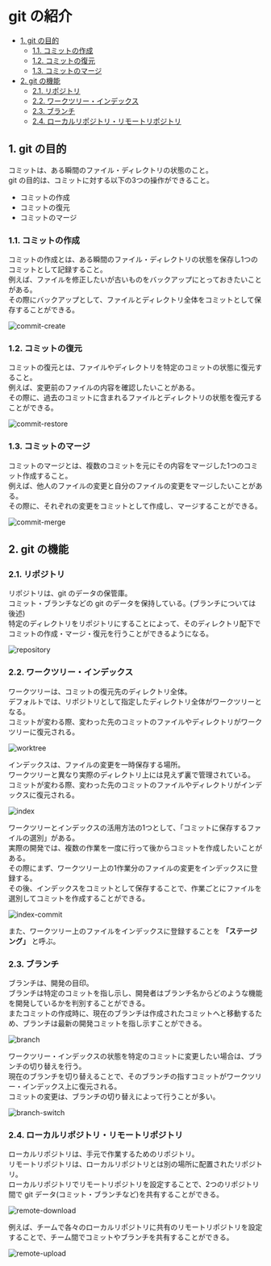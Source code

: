 # git の紹介

- [1. git の目的](#1-git-の目的)
  - [1.1. コミットの作成](#11-コミットの作成)
  - [1.2. コミットの復元](#12-コミットの復元)
  - [1.3. コミットのマージ](#13-コミットのマージ)
- [2. git の機能](#2-git-の機能)
  - [2.1. リポジトリ](#21-リポジトリ)
  - [2.2. ワークツリー・インデックス](#22-ワークツリーインデックス)
  - [2.3. ブランチ](#23-ブランチ)
  - [2.4. ローカルリポジトリ・リモートリポジトリ](#24-ローカルリポジトリリモートリポジトリ)

## 1. git の目的

コミットは、ある瞬間のファイル・ディレクトリの状態のこと。  
git の目的は、コミットに対する以下の3つの操作ができること。  
- コミットの作成
- コミットの復元
- コミットのマージ

### 1.1. コミットの作成

コミットの作成とは、ある瞬間のファイル・ディレクトリの状態を保存し1つのコミットとして記録すること。  
例えば、ファイルを修正したいが古いものをバックアップにとっておきたいことがある。  
その際にバックアップとして、ファイルとディレクトリ全体をコミットとして保存することができる。  

![commit-create](image/introducion/commit-create.drawio.svg)

### 1.2. コミットの復元

コミットの復元とは、ファイルやディレクトリを特定のコミットの状態に復元すること。  
例えば、変更前のファイルの内容を確認したいことがある。  
その際に、過去のコミットに含まれるファイルとディレクトリの状態を復元することができる。  

![commit-restore](image/introducion/commit-restore.drawio.svg)

### 1.3. コミットのマージ

コミットのマージとは、複数のコミットを元にその内容をマージした1つのコミット作成すること。  
例えば、他人のファイルの変更と自分のファイルの変更をマージしたいことがある。  
その際に、それぞれの変更をコミットとして作成し、マージすることができる。  

![commit-merge](image/introducion/commit-merge.drawio.svg)

## 2. git の機能

### 2.1. リポジトリ

リポジトリは、git のデータの保管庫。  
コミット・ブランチなどの git のデータを保持している。(ブランチについては後述)  
特定のディレクトリをリポジトリにすることによって、そのディレクトリ配下でコミットの作成・マージ・復元を行うことができるようになる。  

![repository](image/introducion/repository.drawio.svg)

### 2.2. ワークツリー・インデックス

ワークツリーは、コミットの復元先のディレクトリ全体。  
デフォルトでは、リポジトリとして指定したディレクトリ全体がワークツリーとなる。  
コミットが変わる際、変わった先のコミットのファイルやディレクトリがワークツリーに復元される。  

![worktree](image/introducion/worktree.drawio.svg)

インデックスは、ファイルの変更を一時保存する場所。  
ワークツリーと異なり実際のディレクトリ上には見えず裏で管理されている。  
コミットが変わる際、変わった先のコミットのファイルやディレクトリがインデックスに復元される。  

![index](image/introducion/index.drawio.svg)

ワークツリーとインデックスの活用方法の1つとして、「コミットに保存するファイルの選別」がある。  
実際の開発では、複数の作業を一度に行って後からコミットを作成したいことがある。  
その際にまず、ワークツリー上の1作業分のファイルの変更をインデックスに登録する。  
その後、インデックスをコミットとして保存することで、作業ごとにファイルを選別してコミットを作成することができる。  

![index-commit](image/introducion/index-commit.drawio.svg)

また、ワークツリー上のファイルをインデックスに登録することを **「ステージング」** と呼ぶ。

### 2.3. ブランチ

ブランチは、開発の目印。  
ブランチは特定のコミットを指し示し、開発者はブランチ名からどのような機能を開発しているかを判別することができる。  
またコミットの作成時に、現在のブランチは作成されたコミットへと移動するため、ブランチは最新の開発コミットを指し示すことができる。  

![branch](image/introducion/branch.drawio.svg)

ワークツリー・インデックスの状態を特定のコミットに変更したい場合は、ブランチの切り替えを行う。  
現在のブランチを切り替えることで、そのブランチの指すコミットがワークツリー・インデックス上に復元される。  
コミットの変更は、ブランチの切り替えによって行うことが多い。  

![branch-switch](image/introducion/branch-switch.drawio.svg)


### 2.4. ローカルリポジトリ・リモートリポジトリ

ローカルリポジトリは、手元で作業するためのリポジトリ。  
リモートリポジトリは、ローカルリポジトリとは別の場所に配置されたリポジトリ。  
ローカルリポジトリでリモートリポジトリを設定することで、2つのリポジトリ間で git データ(コミット・ブランチなど)を共有することができる。  

![remote-download](image/introducion/remote-download.drawio.svg)

例えば、チームで各々のローカルリポジトリに共有のリモートリポジトリを設定することで、チーム間でコミットやブランチを共有することができる。  

![remote-upload](image/introducion/remote-upload.drawio.svg)